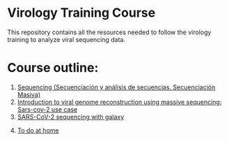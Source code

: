 # Virology Training Course

This repository contains all the resources needed to follow the virology training to analyze viral sequencing data.

# Course outline:

1. [Sequencing (Secuenciación y análisis de secuencias. Secuenciación Masiva)](./slides/master_virologia-UCM_2020_SecMasiva_ICuesta.pdf)
2. [Introduction to viral genome reconstruction using massive sequencing: Sars-cov-2 use case](./slides/bioinfo_analysis_sars-cov-2.pdf)
3. [SARS-CoV-2 sequencing with galaxy](./exercises/SARS-CoV-2_trainig.md)
<!---
[Metagenomics](./exercises/metagenomics_training.md)
-->
4. [To do at home](./exercises/homeworks.md)

